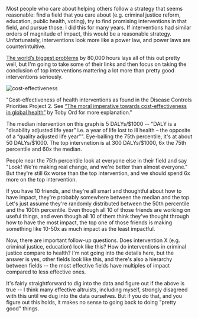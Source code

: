 Most people who care about helping others follow a strategy that seems reasonable: find a field that you care about (e.g. criminal justice reform, education, public health, voting), try to find promising interventions in that field, and pursue those. I did this for many years. If interventions had similar orders of magnitude of impact, this would be a reasonable strategy. Unfortunately, interventions look more like a power law, and power laws are counterintuitive.

[The world’s biggest problems](https://80000hours.org/career-guide/world-problems/) by 80,000 hours lays all of this out pretty well, but I'm going to take some of their links and then focus on taking the conclusion of top interventions mattering a lot more than pretty good interventions seriously.

![cost-effectiveness](https://github.com/BillZito/billzito.github.io/blob/master/assets/cost-effectiveness.png?raw=true)

"Cost-effectiveness of health interventions as found in the Disease Controls Priorities Project 2. See [“The moral imperative towards cost-effectiveness in global health”](https://www.cgdev.org/sites/default/files/1427016_file_moral_imperative_cost_effectiveness.pdf) by Toby Ord for more explanation."

The median intervention on this graph is 5 DALYs/$1000 -- "DALY is a "disability adjusted life year” i.e. a year of life lost to ill health – the opposite of a “quality adjusted life year"". Eye-balling the 75th percentile, it's at about 50 DALYs/$1000. The top intervnetion is at 300 DALYs/$1000, 6x the 75th percentile and 60x the median.

People near the 75th percentile look at everyone else in their field and say "Look! We're making real change, and we're better than almost everyone." But they're still 6x worse than the top intervention, and we should spend 6x more on the top intervention.

If you have 10 friends, and they're all smart and thoughtful about how to have impact, they're probably somewhere between the median and the top. Let's just assume they're randomly distributed between the 50th percentile and the 100th percentile. Even though all 10 of those friends are working on useful things, and even though all 10 of them think they've thought through how to have the most impact, the top one of those friends is making something like 10-50x as much impact as the least impactful.

Now, there are important follow-up questions. Does intervention X (e.g. criminal justice, education) look like this? How do interventions in criminal justice compare to health? I'm not going into the details here, but the answer is yes, other fields look like this, and there's also a hierarchy between fields -- the most effective fields have multiples of impact compared to less effective ones.

It's fairly straightforward to dig into the data and figure out if the above is true -- I think many effective altruists, including myself, strongly disagreed with this until we dug into the data ourselves. But if you do that, and you figure out this holds, it makes no sense to going back to doing "pretty good" things. 

